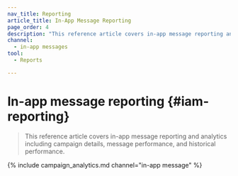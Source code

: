 ```yaml
---
nav_title: Reporting
article_title: In-App Message Reporting
page_order: 4
description: "This reference article covers in-app message reporting and analytics including campaign details, message performance, and historical performance."
channel:
  - in-app messages
tool:
  - Reports

---
```


# In-app message reporting {#iam-reporting}

> This reference article covers in-app message reporting and analytics including campaign details, message performance, and historical performance.

{% include campaign_analytics.md channel="in-app message" %}

